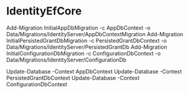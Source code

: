 # IdentityEfCore



Add-Migration InitialAppDbMigration -c AppDbContext -o Data/Migrations/IdentityServer/AppDbContextMigration
Add-Migration InitialPersistedGrantDbMigration -c PersistedGrantDbContext -o Data/Migrations/IdentityServer/PersistedGrantDb
Add-Migration InitialConfigurationDbMigration -c ConfigurationDbContext -o Data/Migrations/IdentityServer/ConfigurationDb

Update-Database -Context AppDbContext
Update-Database -Context PersistedGrantDbContext
Update-Database -Context ConfigurationDbContext
